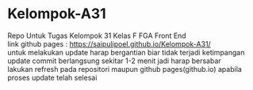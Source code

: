 # Kelompok-A31
Repo Untuk Tugas Kelompok 31 Kelas F FGA Front End <br>
link github pages : https://saipulipoel.github.io/Kelompok-A31/ <br>
untuk melakukan update harap bergantian biar tidak terjadi ketimpangan <br>
update commit berlangsung sekitar 1-2 menit jadi harap bersabar <br>
lakukan refresh pada repositori maupun github pages(github.io) apabila proses update telah selesai
